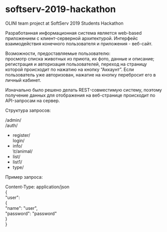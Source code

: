 # softserv-2019-hackathon
OLINI team project at SoftServ 2019 Students Hackathon  

Разработанная информационная система является web-based приложением с клиент-серверной архитектурой. Интерфейс взаимодействия конечного пользователя и приложения - веб-сайт.  

Возможности, предоставляемые пользователю:  
просмотр списка животных из приюта, их фото, данные и описание;  
регистрация и авторизация пользователей, переход на страницу которой происходит по нажатию на кнопку “Аккаунт”. Если пользователь уже авторизован, нажатие на кнопку перебросит его в личный кабинет.  

Изначально было решено делать REST-совместимую систему, поэтому получение данных для отображения на веб-странице происходит по API-запросам на сервер. 

Структура запросов:   

/admin/  
/auth/	
- register/  
	login/  
-	info/  
\t/animal/  
-	list/  
-	list1/  
-	type/  

Пример запроса:  

Content-Type: application/json  
{  
    "user":   
    {  
        "name": "user",  
        "password": "password"  
    }  
}  

